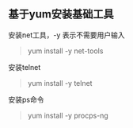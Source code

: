 ## 基于yum安装基础工具

安装net工具，-y 表示不需要用户输入
> yum install -y net-tools

安装telnet
>  yum install -y telnet

安装ps命令
>  yum install -y procps-ng